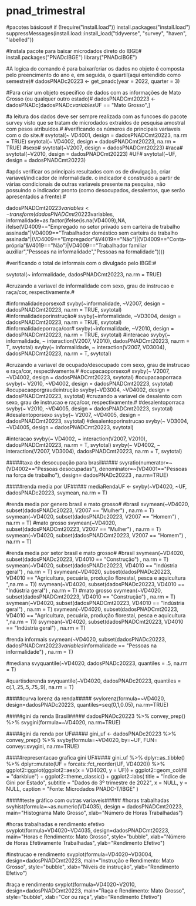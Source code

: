 # pnad_trimestral
#pacotes básicos# 
if (!require("install.load")) install.packages("install.load")
suppressMessages(install.load::install_load("tidyverse", "survey", "haven", "labelled"))

#Instala pacote para baixar microdados direto do IBGE# 
install.packages("PNADcIBGE")
library("PNADcIBGE")

#A logica do comando é para baixar/criar os dados no objeto é composta pelo preencimento do ano e, em seguida, o quartil(aqui entendido como semestre)#
dadosPNADc20223 <- get_pnadc(year = 2022, quarter = 3)

#Para criar um objeto especifico de dados com as informações de Mato Grosso (ou qualquer outro estado)# 
dadosPNADCmt20223 <- dadosPNADc[dadosPNADc$variables$UF == "Mato Grosso",] 

#a leitura dos dados deve ser sempre realizada com as funcoes do pacote survey visto que se tratam de microdados extraídos de pesquisa amostral com pesos atribuidos.# 
#verificando os números de principais variaveis com o do site.# 
svytotal(~ VD4001, design =  dadosPNADCmt20223, na.rm = TRUE)
svytotal(~ VD4002, design =  dadosPNADCmt20223, na.rm = TRUE)
#sexo#
svytotal(~V2007, design =  dadosPNADCmt20223)
#raca#
svytotal(~V2010, design =  dadosPNADCmt20223)
#UF#
svytotal(~UF, design =  dadosPNADCmt20223)

#após verificar os principais resultados com os de divulgação, criar variavel/indicador de informalidade. o indicador é construído a partir de várias condicionais de outras variaveis presente na pesquisa, não possuindo o indicador pronto (como desocupados, desalentos, que serão apresentados a frente):#

dadosPNADCmt20223$variables <- transform(dadosPNADCmt20223$variables, informalidade=as.factor(ifelse(is.na(VD4009),NA,
                                                                                         ifelse(VD4009=="Empregado no setor privado sem carteira de trabalho assinada"|VD4009=="Trabalhador doméstico sem carteira de trabalho assinada"|(VD4009=="Empregador"&V4019=="Não")|(VD4009=="Conta-própria"&V4019=="Não")|VD4009=="Trabalhador familiar auxiliar","Pessoas na informalidade","Pessoas na formalidade"))))

#verificando o total de informais com o divulgado pelo IBGE:# 

svytotal(~ informalidade, dadosPNADCmt20223, na.rm = TRUE) 

#cruzando a variavel de informalidade com sexo, grau de instrucao e raça/cor, respectivamente.# 

#informalidadeporsexo#
svyby(~informalidade, ~V2007, design =  dadosPNADCmt20223, na.rm = TRUE, svytotal)
#informalidadeporinstrução#
svyby(~informalidade, ~VD3004, design =  dadosPNADCmt20223, na.rm = TRUE, svytotal)
#informalidadeporraça/cor# 
svyby(~informalidade, ~V2010, design =  dadosPNADCmt20223, na.rm = TRUE, svytotal)
#interacao 
svyby(~ informalidade, ~ interaction(V2007, V2010), dadosPNADCmt20223, na.rm = T, svytotal)
svyby(~ informalidade, ~ interaction(V2007, VD3004), dadosPNADCmt20223, na.rm = T, svytotal)


#cruzando a variavel de ocupado/desocupado com sexo, grau de instrucao e raça/cor, respectivamente.# 
#ocupacaoporsexo#
svyby(~ V2007, ~VD4002, design =  dadosPNADCmt20223, svytotal)
#ocupacaoporraca
svyby(~ V2010, ~VD4002, design =  dadosPNADCmt20223, svytotal)
#ocupacaoporgraudeintrução
svyby(~VD3004, ~VD4002, design =  dadosPNADCmt20223, svytotal)
#cruzando a variavel de desalento com sexo, grau de instrucao e raça/cor, respectivamente.# 
#desalentoporraca
svyby(~ V2010, ~VD4005, design =  dadosPNADCmt20223, svytotal)
#desalentoporsexo 
svyby(~ V2007, ~VD4005, design =  dadosPNADCmt20223, svytotal)
#desalentoporinstrucao 
svyby(~ VD3004, ~VD4005, design =  dadosPNADCmt20223, svytotal)

#interacao
svyby(~ VD4002, ~ interaction(V2007, V2010), dadosPNADCmt20223, na.rm = T, svytotal)
svyby(~ VD4002, ~ interaction(V2007, VD3004), dadosPNADCmt20223, na.rm = T, svytotal)

#####taxa de desocupação para brasil#####
svyratio(numerator=~(VD4002=="Pessoas desocupadas"), denominator=~(VD4001=="Pessoas na força de trabalho"), design= dadosPNADc20223 , na.rm=TRUE)

#####renda media por UF#####
mediaRendaUF <- svyby(~VD4020, ~UF, dadosPNADc20223, svymean, na.rm = T)

#renda media por genero brasil e mato grosso#
#brasil
svymean(~VD4020, subset(dadosPNADc20223, V2007 == "Mulher")  , na.rm = T)
svymean(~VD4020, subset(dadosPNADc20223, V2007 == "Homem")  , na.rm = T)
#mato grosso
svymean(~VD4020, subset(dadosPNADCmt20223, V2007 == "Mulher")  , na.rm = T)
svymean(~VD4020, subset(dadosPNADCmt20223, V2007 == "Homem")  , na.rm = T)

#renda media por setor brasil e mato grosso# 
#brasil
svymean(~VD4020, subset(dadosPNADc20223, VD4010 == "Construção")  , na.rm = T)
svymean(~VD4020, subset(dadosPNADc20223, VD4010 == "Indústria geral")  , na.rm = T)
svymean(~VD4020, subset(dadosPNADc20223, VD4010 == "Agricultura, pecuária, produção florestal, pesca e aquicultura ",na.rm = T))
svymean(~VD4020, subset(dadosPNADc20223, VD4010 == "Indústria geral")  , na.rm = T)
#mato grosso
svymean(~VD4020, subset(dadosPNADCmt20223, VD4010 == "Construção")  , na.rm = T)
svymean(~VD4020, subset(dadosPNADCmt20223, VD4010 == "Indústria geral")  , na.rm = T)
svymean(~VD4020, subset(dadosPNADCmt20223, VD4010 == "Agricultura, pecuária, produção florestal, pesca e aquicultura ",na.rm = T))
svymean(~VD4020, subset(dadosPNADCmt20223, VD4010 == "Indústria geral")  , na.rm = T)

#renda informais
svymean(~VD4020, subset(dadosPNADc20223, dadosPNADCmt20223$variables$informalidade == "Pessoas na informalidade")  , na.rm = T)

#mediana
svyquantile(~VD4020, dadosPNADc20223, quantiles = .5, na.rm = T)

#quartisderenda 
svyquantile(~VD4020, dadosPNADc20223, quantiles = c(.1,.25,.5,.75,.9), na.rm = T)

#####curva lorenz da renda##### 
svylorenz(formula=~VD4020, design=dadosPNADc20223, quantiles=seq(0,1,0.05), na.rm=TRUE)

#####gini da renda Brasil##### 
dadosPNADc20223 %>%
convey_prep() %>% 
svygini(formula=~VD4020, na.rm=TRUE)

#####gini da renda por UF##### 
gini_uf <- dadosPNADc20223 %>%
convey_prep() %>% 
svyby(formula=~VD4020, by=~UF, FUN= convey::svygini, na.rm=TRUE)

#####representacao grafica gini UF##### 
gini_uf %>%
  dplyr::as_tibble() %>%
  dplyr::mutate(UF = forcats::fct_reorder(UF, VD4020)) %>%
  ggplot2::ggplot(ggplot2::aes(x = VD4020, y = UF)) +
  ggplot2::geom_col(fill = "darkblue") +
  ggplot2::theme_classic() +
  ggplot2::labs(
    title = "Índice de Gini por Estado",
    subtitle = "Dados do 3º trimestre de 2022",
    x = NULL,
    y = NULL,
    caption = "Fonte: Microdados PNADC-T/IBGE"
  )

#####teste gráfico com outras variaveis#####
#horas trabalhadas
svyhist(formula=~as.numeric(VD4035), design = dadosPNADCmt20223, main="Histograma Mato Grosso", xlab="Número de Horas Trabalhadas")

#horas trabalhadas e rendimento efetivo 
svyplot(formula=VD4020~VD4035, design=dadosPNADCmt20223, main="Horas e Rendimento: Mato Grosso", style="bubble", xlab="Número de Horas Efetivamente Trabalhadas", ylab="Rendimento Efetivo")

#instrucao e rendimento
svyplot(formula=VD4020~VD3004, design=dadosPNADCmt20223, main="Instrução e Rendimento: Mato Grosso", style="bubble", xlab="Níveis de instrução", ylab="Rendimento Efetivo")

#raça e rendimento
svyplot(formula=VD4020~V2010, design=dadosPNADCmt20223, main="Raça e Rendimento: Mato Grosso", style="bubble", xlab="Cor ou raça", ylab="Rendimento Efetivo")


